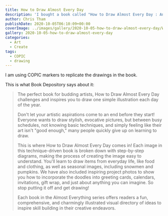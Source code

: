 ```yaml
---
title: How to Draw Almost Every Day
description: 'I bought a book called "How to Draw Almost Every Day : An Illustrated Sourcebook" by "Kamo" and have been practising some of the drawings.'
author: Chris Tham
publishDate: 2020-10-05T06:10:09+00:00
coverImage: ../images/gallery/2020-10-05-how-to-draw-almost-every-day/Winter.jpg
gallery: 2020-10-05-how-to-draw-almost-every-day
categories:
  - Art
  - Create
tags:
  - COPIC
  - drawing
---
```


I am using COPIC markers to replicate the drawings in the book.

This is what Book Depository says about it:

> The perfect book for budding artists, How to Draw Almost Every Day challenges and inspires you to draw one simple illustration each day of the year.
>
> Don't let your artistic aspirations come to an end before they start! Everyone wants to draw stylish, evocative pictures, but between busy schedules, not knowing basic techniques, and simply feeling like their art isn't "good enough," many people quickly give up on learning to draw.
>
> This is where How to Draw Almost Every Day comes in! Each image in this technique-driven book is broken down with step-by-step diagrams, making the process of creating the image easy to understand. You'll learn to draw items from everyday life, like food and clothing, as well as seasonal images, including snowmen and pumpkins. We have also included inspiring project photos to show you how to incorporate the doodles into greeting cards, calendars, invitations, gift wrap, and just about anything you can imagine. So stop putting it off and get drawing!
>
> Each book in the Almost Everything series offers readers a fun, comprehensive, and charmingly illustrated visual directory of ideas to inspire skill building in their creative endeavors.
